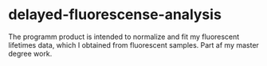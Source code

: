 # delayed-fluorescense-analysis
The programm product is intended to normalize and fit my fluorescent lifetimes data, which I obtained from fluorescent samples. Part af my master degree work.
